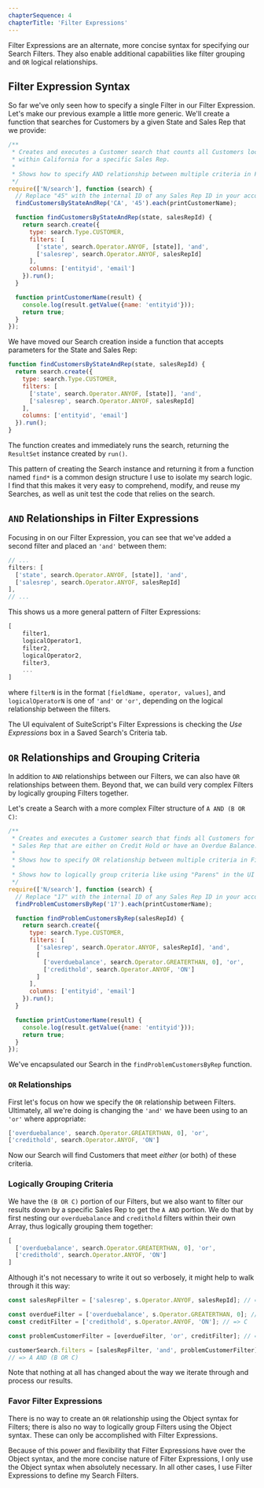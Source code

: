 ```yaml
---
chapterSequence: 4
chapterTitle: 'Filter Expressions'
---
```


Filter Expressions are an alternate, more concise syntax for specifying our Search Filters. They also enable 
additional capabilities like filter grouping and `OR` logical relationships.

## Filter Expression Syntax

So far we've only seen how to specify a single Filter in our Filter Expression. Let's make our previous example a 
little more generic. We'll create a function that searches for Customers by a given State and Sales Rep that we provide:

```javascript
/**
 * Creates and executes a Customer search that counts all Customers located
 * within California for a specific Sales Rep.
 *
 * Shows how to specify AND relationship between multiple criteria in Filter Expressions
 */
require(['N/search'], function (search) {
  // Replace "45" with the internal ID of any Sales Rep ID in your account
  findCustomersByStateAndRep('CA', '45').each(printCustomerName);

  function findCustomersByStateAndRep(state, salesRepId) {
    return search.create({
      type: search.Type.CUSTOMER,
      filters: [
        ['state', search.Operator.ANYOF, [state]], 'and',
        ['salesrep', search.Operator.ANYOF, salesRepId]
      ],
      columns: ['entityid', 'email']
    }).run();
  }

  function printCustomerName(result) {
    console.log(result.getValue({name: 'entityid'}));
    return true;
  }
});
```

We have moved our Search creation inside a function that accepts parameters for the State and Sales Rep:

```javascript
function findCustomersByStateAndRep(state, salesRepId) {
  return search.create({
    type: search.Type.CUSTOMER,
    filters: [
      ['state', search.Operator.ANYOF, [state]], 'and',
      ['salesrep', search.Operator.ANYOF, salesRepId]
    ],
    columns: ['entityid', 'email']
  }).run();
}
```

The function creates and immediately runs the search, returning the `ResultSet` instance created by `run()`.

This pattern of creating the Search instance and returning it from a function named `find*` is a common design 
structure I use to isolate my search logic. I find that this makes it very easy to comprehend, modify, and reuse my 
Searches, as well as unit test the code that relies on the search.

## `AND` Relationships in Filter Expressions

Focusing in on our Filter Expression, you can see that we've added a second filter and placed an `'and'` between them:

```javascript
// ...
filters: [
  ['state', search.Operator.ANYOF, [state]], 'and',
  ['salesrep', search.Operator.ANYOF, salesRepId]
],
// ...
```

This shows us a more general pattern of Filter Expressions:

```javascript
[
    filter1,
    logicalOperator1,
    filter2,
    logicalOperator2,
    filter3,
    ...
]
```

where `filterN` is in the format `[fieldName, operator, values]`, and `logicalOperatorN` is one of
`'and'` or `'or'`, depending on the logical relationship between the filters.

The UI equivalent of SuiteScript's Filter Expressions is checking the *Use Expressions* box in a
Saved Search's Criteria tab.

## `OR` Relationships and Grouping Criteria

In addition to `AND` relationships between our Filters, we can also have `OR` relationships between them. Beyond 
that, we can build very complex Filters by logically grouping Filters together.

Let's create a Search with a more complex Filter structure of `A AND (B OR C)`:

```javascript
/**
 * Creates and executes a Customer search that finds all Customers for a specific
 * Sales Rep that are either on Credit Hold or have an Overdue Balance.
 *
 * Shows how to specify OR relationship between multiple criteria in Filter Expressions
 *
 * Shows how to logically group criteria like using "Parens" in the UI
 */
require(['N/search'], function (search) {
  // Replace "17" with the internal ID of any Sales Rep ID in your account
  findProblemCustomersByRep('17').each(printCustomerName);

  function findProblemCustomersByRep(salesRepId) {
    return search.create({
      type: search.Type.CUSTOMER,
      filters: [
        ['salesrep', search.Operator.ANYOF, salesRepId], 'and',
        [
          ['overduebalance', search.Operator.GREATERTHAN, 0], 'or',
          ['credithold', search.Operator.ANYOF, 'ON']
        ]
      ],
      columns: ['entityid', 'email']
    }).run();
  }

  function printCustomerName(result) {
    console.log(result.getValue({name: 'entityid'}));
    return true;
  }
});
```

We've encapsulated our Search in the `findProblemCustomersByRep` function.

### `OR` Relationships

First let's focus on how we specify the `OR` relationship between Filters. Ultimately, all we're doing
is changing the `'and'` we have been using to an `'or'` where appropriate:

```javascript
['overduebalance', search.Operator.GREATERTHAN, 0], 'or',
['credithold', search.Operator.ANYOF, 'ON']
```

Now our Search will find Customers that meet *either* (or both) of these criteria.

### Logically Grouping Criteria

We have the `(B OR C)` portion of our Filters, but we also want to filter our results down by a specific Sales Rep 
to get the `A AND` portion. We do that by first nesting our `overduebalance` and `credithold` filters within their 
own Array, thus logically grouping them together:

```javascript
[
  ['overduebalance', search.Operator.GREATERTHAN, 0], 'or',
  ['credithold', search.Operator.ANYOF, 'ON']
]
```

Although it's not necessary to write it out so verbosely, it might help to walk through it this way:

```javascript
const salesRepFilter = ['salesrep', s.Operator.ANYOF, salesRepId]; // => A

const overdueFilter = ['overduebalance', s.Operator.GREATERTHAN, 0]; // => B
const creditFilter = ['credithold', s.Operator.ANYOF, 'ON']; // => C

const problemCustomerFilter = [overdueFilter, 'or', creditFilter]; // => B OR C

customerSearch.filters = [salesRepFilter, 'and', problemCustomerFilter];
// => A AND (B OR C)
```

Note that nothing at all has changed about the way we iterate through and process our results.

### Favor Filter Expressions

There is no way to create an `OR` relationship using the Object syntax for Filters; there is also no way to 
logically group Filters using the Object syntax. These can only be accomplished with Filter Expressions.

Because of this power and flexibility that Filter Expressions have over the Object syntax, and the more concise 
nature of Filter Expressions, I only use the Object syntax when absolutely necessary. In all other cases, I use 
Filter Expressions to define my Search Filters.
